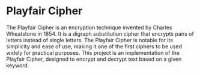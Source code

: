 # Playfair Cipher

The Playfair Cipher is an encryption technique invented by Charles Wheatstone in 1854. It is a digraph substitution cipher that encrypts pairs of letters instead of single letters. The Playfair Cipher is notable for its simplicity and ease of use, making it one of the first ciphers to be used widely for practical purposes. This project is an implementation of the Playfair Cipher, designed to encrypt and decrypt text based on a given keyword.
